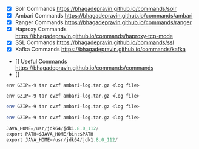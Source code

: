  - [x] Solr Commands https://bhagadepravin.github.io/commands/solr
 - [x] Ambari Commands https://bhagadepravin.github.io/commands/ambari
 - [x] Ranger Commands https://bhagadepravin.github.io/commands/ranger
 - [x] Haproxy Commands https://bhagadepravin.github.io/commands/haproxy-tcp-mode
 - [X] SSL Commands https://bhagadepravin.github.io/commands/ssl
 - [X] Kafka Commands https://bhagadepravin.github.io/commands/kafka
 - [] Useful Commands https://bhagadepravin.github.io/commands/commands
 - [] 


`env GZIP=-9 tar cvzf ambari-log.tar.gz <log file>`

```shell
env GZIP=-9 tar cvzf ambari-log.tar.gz <log file>
```

```sh
env GZIP=-9 tar cvzf ambari-log.tar.gz <log file>
```

```bash
env GZIP=-9 tar cvzf ambari-log.tar.gz <log file>
```

```java
JAVA_HOME=/usr/jdk64/jdk1.8.0_112/
export PATH=$JAVA_HOME/bin:$PATH
export JAVA_HOME=/usr/jdk64/jdk1.8.0_112/
```
